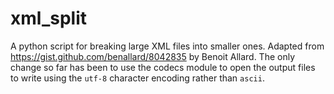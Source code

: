# xml_split

A python script for breaking large XML files into smaller
ones. Adapted from https://gist.github.com/benallard/8042835 by Benoit
Allard. The only change so far has been to use the codecs module to
open the output files to write using the `utf-8` character encoding
rather than `ascii`.
